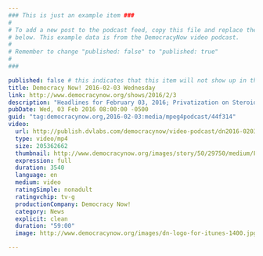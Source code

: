 ```yaml
---
### This is just an example item ###
#
# To add a new post to the podcast feed, copy this file and replace the fields
# below. This example data is from the DemocracyNow video podcast.
#
# Remember to change "published: false" to "published: true"
#
###

published: false # this indicates that this item will not show up in the podcast feed
title: Democracy Now! 2016-02-03 Wednesday
link: http://www.democracynow.org/shows/2016/2/3
description: "Headlines for February 03, 2016; Privatization on Steroids: Emergency Manager Who Switched Flint Water Resigns from Detroit Schools; Jewish Peace Groups Reveal Role in Spoof New York Times That Criticized Paper's Stance on Israel; Michael Eric Dyson on &quot;The Black Presidency: Barack Obama and the Politics of Race in America&quot;"
pubDate: Wed, 03 Feb 2016 08:00:00 -0500
guid: "tag:democracynow.org,2016-02-03:media/mpeg4podcast/44f314"
video:
  url: http://publish.dvlabs.com/democracynow/video-podcast/dn2016-0203.mp4
  type: video/mp4
  size: 205362662
  thumbnail: http://www.democracynow.org/images/story/50/29750/medium/Flint.jpg?201601281344
  expression: full
  duration: 3540
  language: en
  medium: video
  ratingSimple: nonadult
  ratingvchip: tv-g
  productionCompany: Democracy Now!
  category: News
  explicit: clean
  duration: "59:00"
  image: http://www.democracynow.org/images/dn-logo-for-itunes-1400.jpg?201601281344

---
```

